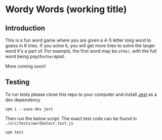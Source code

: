 # Wordy Words (working title)

## Introduction

This is a fun word game where you are given a 4-5 letter long word to guess in 6 tries. If you solve it, you will get more tries to solve the larger word it's a part of. For example, the first word may be `other`, with the full word being psych`other`apist.

More coming soon!

## Testing

To run tests please clone this repo to your computer and install [Jest](https://www.npmjs.com/package/jest) as a dev dependency

```
npm i --save-dev jest
```

Then run the below script. The exact test code can be found in `./src/tests/wordSelect.test.js`

```
npm test
```
